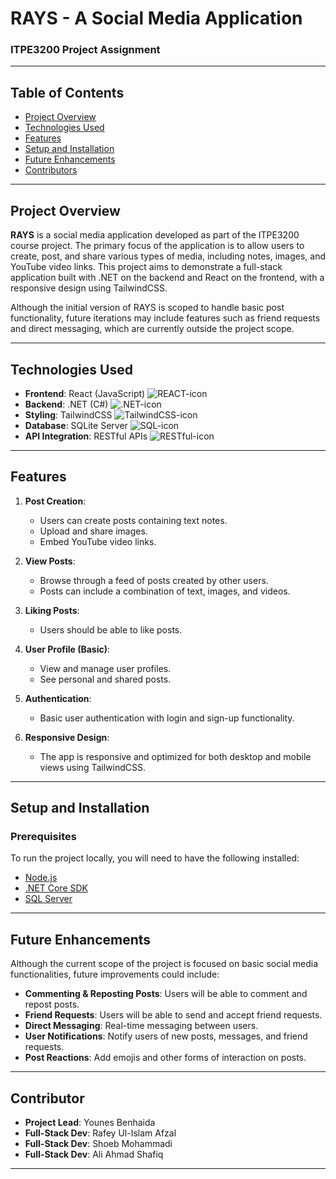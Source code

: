 # RAYS - A Social Media Application
### ITPE3200 Project Assignment
---
## Table of Contents
- [Project Overview](#project-overview)
- [Technologies Used](#technologies-used)
- [Features](#features)
- [Setup and Installation](#setup-and-installation)
- [Future Enhancements](#future-enhancements)
- [Contributors](#contributors)

---

## Project Overview

**RAYS** is a social media application developed as part of the ITPE3200 course project. The primary focus of the application is to allow users to create, post, and share various types of media, including notes, images, and YouTube video links. This project aims to demonstrate a full-stack application built with .NET on the backend and React on the frontend, with a responsive design using TailwindCSS.

Although the initial version of RAYS is scoped to handle basic post functionality, future iterations may include features such as friend requests and direct messaging, which are currently outside the project scope.

---

## Technologies Used

- **Frontend**: React (JavaScript) ![REACT-icon](https://www.google.com/url?sa=i&url=https%3A%2F%2Fwww.pngwing.com%2Fen%2Fsearch%3Fq%3Dreact&psig=AOvVaw0xga0yKnv7U3CCPHavh5KO&ust=1726134800240000&source=images&cd=vfe&opi=89978449&ved=0CBQQjRxqFwoTCPiT5q_PuogDFQAAAAAdAAAAABAE)
- **Backend**: .NET (C#) ![.NET-icon](https://www.google.com/url?sa=i&url=https%3A%2F%2Fwww.pngegg.com%2Fen%2Fsearch%3Fq%3Dnet%2BFramework&psig=AOvVaw1b_rnVE4ReLVK_laZbb67G&ust=1726134895700000&source=images&cd=vfe&opi=89978449&ved=0CBQQjRxqFwoTCJD6ru3PuogDFQAAAAAdAAAAABAE)
- **Styling**: TailwindCSS ![TailwindCSS-icon](https://www.google.com/url?sa=i&url=https%3A%2F%2Fwww.pngwing.com%2Fen%2Ffree-png-aygwc&psig=AOvVaw2kImhnmxScQM5MeZlKQm6r&ust=1726135020937000&source=images&cd=vfe&opi=89978449&ved=0CBQQjRxqFwoTCKj2_JjQuogDFQAAAAAdAAAAABAE)
- **Database**: SQLite Server ![SQL-icon](https://www.google.com/url?sa=i&url=https%3A%2F%2Fwww.pngegg.com%2Fen%2Fsearch%3Fq%3Dsqlite&psig=AOvVaw3iyKPJNIrdP9qaYXz-OXmz&ust=1726135084253000&source=images&cd=vfe&opi=89978449&ved=0CBQQjRxqFwoTCKiP5bnQuogDFQAAAAAdAAAAABAE)
- **API Integration**: RESTful APIs ![RESTful-icon](https://keenethics.com/wp-content/uploads/2022/01/rest-api-1.svg)
---

## Features

1. **Post Creation**:
   - Users can create posts containing text notes.
   - Upload and share images.
   - Embed YouTube video links.

2. **View Posts**:
   - Browse through a feed of posts created by other users.
   - Posts can include a combination of text, images, and videos.

3. **Liking Posts**:
   - Users should be able to like posts.

4. **User Profile (Basic)**:
   - View and manage user profiles.
   - See personal and shared posts.

5. **Authentication**:
   - Basic user authentication with login and sign-up functionality.

6. **Responsive Design**:
   - The app is responsive and optimized for both desktop and mobile views using TailwindCSS.

---

## Setup and Installation

### Prerequisites

To run the project locally, you will need to have the following installed:

- [Node.js](https://nodejs.org/)
- [.NET Core SDK](https://dotnet.microsoft.com/download)
- [SQL Server](https://www.microsoft.com/en-us/sql-server/sql-server-downloads)

---
## Future Enhancements
Although the current scope of the project is focused on basic social media functionalities, future improvements could include:

- **Commenting & Reposting Posts**: Users will be able to comment and repost posts.
- **Friend Requests**: Users will be able to send and accept friend requests.
- **Direct Messaging**: Real-time messaging between users.
- **User Notifications**: Notify users of new posts, messages, and friend requests.
- **Post Reactions**: Add emojis and other forms of interaction on posts.

---
## Contributor

- **Project Lead**: Younes Benhaida
- **Full-Stack Dev**: Rafey Ul-Islam Afzal
- **Full-Stack Dev**: Shoeb Mohammadi
- **Full-Stack Dev**: Ali Ahmad Shafiq

---

